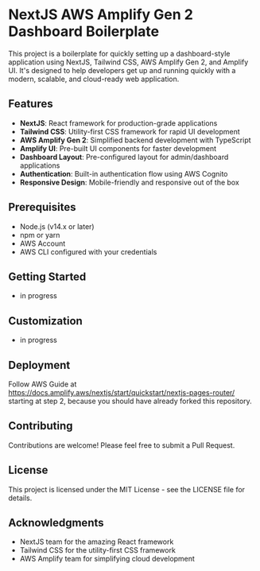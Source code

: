 
# NextJS AWS Amplify Gen 2 Dashboard Boilerplate

This project is a boilerplate for quickly setting up a dashboard-style application using NextJS, Tailwind CSS, AWS Amplify Gen 2, and Amplify UI. It's designed to help developers get up and running quickly with a modern, scalable, and cloud-ready web application.

## Features

- **NextJS**: React framework for production-grade applications
- **Tailwind CSS**: Utility-first CSS framework for rapid UI development
- **AWS Amplify Gen 2**: Simplified backend development with TypeScript
- **Amplify UI**: Pre-built UI components for faster development
- **Dashboard Layout**: Pre-configured layout for admin/dashboard applications
- **Authentication**: Built-in authentication flow using AWS Cognito
- **Responsive Design**: Mobile-friendly and responsive out of the box

## Prerequisites

- Node.js (v14.x or later)
- npm or yarn
- AWS Account
- AWS CLI configured with your credentials

## Getting Started

- in progress

## Customization

- in progress

## Deployment

Follow AWS Guide at https://docs.amplify.aws/nextjs/start/quickstart/nextjs-pages-router/ starting at step 2, because you should have already forked this repository.

## Contributing

Contributions are welcome! Please feel free to submit a Pull Request.

## License

This project is licensed under the MIT License - see the LICENSE file for details.

## Acknowledgments

- NextJS team for the amazing React framework
- Tailwind CSS for the utility-first CSS framework
- AWS Amplify team for simplifying cloud development
